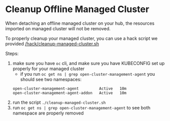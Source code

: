 # Cleanup Offline Managed Cluster
When detaching an offline managed cluster on your hub, the resources imported on managed cluster will not be removed.

To properly cleanup your managed cluster, you can use a hack script we provided [/hack/cleanup-managed-cluster.sh](/hack/cleanup-managed-cluster.sh)

Steps:
1. make sure you have `oc` cli, and make sure you have KUBECONFIG set up properly for your managed cluster
    - if you run `oc get ns | grep open-cluster-management-agent` you should see two namespaces:
    ```
    open-cluster-management-agent         Active   10m
    open-cluster-management-agent-addon   Active   10m
    ```
2. run the script `./cleanup-managed-cluster.sh`
3. run `oc get ns | grep open-cluster-management-agent` to see both namespace are properly removed